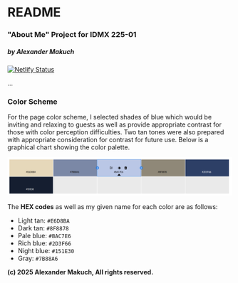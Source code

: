 # README
### "About Me" Project for IDMX 225-01
##### by Alexander Makuch
[![Netlify Status](https://api.netlify.com/api/v1/badges/88f53dec-d881-4698-acd6-a38732026099/deploy-status)](https://app.netlify.com/sites/about-me-am-idmx/deploys)

...

### Color Scheme
For the page color scheme, I selected shades of blue which would be inviting and relaxing to guests as well as provide appropriate contrast for those with color perception difficulties.  Two tan tones were also prepared with appropriate consideration for contrast for future use.  Below is a graphical chart showing the color palette.

![Graphical representation of color scheme selection with HEX values.](/img/color-swatches.png)

The **HEX codes** as well as my given name for each color are as follows:
* Light tan: `#E6D8BA`
* Dark tan: `#8F8878`
* Pale blue: `#BAC7E6`
* Rich blue: `#2D3F66`
* Night blue: `#151E30`
* Gray: `#7B88A6`

**(c) 2025 Alexander Makuch, All rights reserved.**